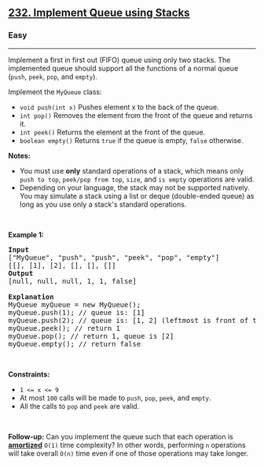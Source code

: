 <h2><a href="https://leetcode.com/problems/implement-queue-using-stacks/">232. Implement Queue using Stacks</a></h2><h3>Easy</h3><hr><div style="user-select: auto;"><p style="user-select: auto;">Implement a first in first out (FIFO) queue using only two stacks. The implemented queue should support all the functions of a normal queue (<code style="user-select: auto;">push</code>, <code style="user-select: auto;">peek</code>, <code style="user-select: auto;">pop</code>, and <code style="user-select: auto;">empty</code>).</p>

<p style="user-select: auto;">Implement the <code style="user-select: auto;">MyQueue</code> class:</p>

<ul style="user-select: auto;">
	<li style="user-select: auto;"><code style="user-select: auto;">void push(int x)</code> Pushes element x to the back of the queue.</li>
	<li style="user-select: auto;"><code style="user-select: auto;">int pop()</code> Removes the element from the front of the queue and returns it.</li>
	<li style="user-select: auto;"><code style="user-select: auto;">int peek()</code> Returns the element at the front of the queue.</li>
	<li style="user-select: auto;"><code style="user-select: auto;">boolean empty()</code> Returns <code style="user-select: auto;">true</code> if the queue is empty, <code style="user-select: auto;">false</code> otherwise.</li>
</ul>

<p style="user-select: auto;"><strong style="user-select: auto;">Notes:</strong></p>

<ul style="user-select: auto;">
	<li style="user-select: auto;">You must use <strong style="user-select: auto;">only</strong> standard operations of a stack, which means only <code style="user-select: auto;">push to top</code>, <code style="user-select: auto;">peek/pop from top</code>, <code style="user-select: auto;">size</code>, and <code style="user-select: auto;">is empty</code> operations are valid.</li>
	<li style="user-select: auto;">Depending on your language, the stack may not be supported natively. You may simulate a stack using a list or deque (double-ended queue) as long as you use only a stack's standard operations.</li>
</ul>

<p style="user-select: auto;">&nbsp;</p>
<p style="user-select: auto;"><strong style="user-select: auto;">Example 1:</strong></p>

<pre style="user-select: auto;"><strong style="user-select: auto;">Input</strong>
["MyQueue", "push", "push", "peek", "pop", "empty"]
[[], [1], [2], [], [], []]
<strong style="user-select: auto;">Output</strong>
[null, null, null, 1, 1, false]

<strong style="user-select: auto;">Explanation</strong>
MyQueue myQueue = new MyQueue();
myQueue.push(1); // queue is: [1]
myQueue.push(2); // queue is: [1, 2] (leftmost is front of the queue)
myQueue.peek(); // return 1
myQueue.pop(); // return 1, queue is [2]
myQueue.empty(); // return false
</pre>

<p style="user-select: auto;">&nbsp;</p>
<p style="user-select: auto;"><strong style="user-select: auto;">Constraints:</strong></p>

<ul style="user-select: auto;">
	<li style="user-select: auto;"><code style="user-select: auto;">1 &lt;= x &lt;= 9</code></li>
	<li style="user-select: auto;">At most <code style="user-select: auto;">100</code>&nbsp;calls will be made to <code style="user-select: auto;">push</code>, <code style="user-select: auto;">pop</code>, <code style="user-select: auto;">peek</code>, and <code style="user-select: auto;">empty</code>.</li>
	<li style="user-select: auto;">All the calls to <code style="user-select: auto;">pop</code> and <code style="user-select: auto;">peek</code> are valid.</li>
</ul>

<p style="user-select: auto;">&nbsp;</p>
<p style="user-select: auto;"><strong style="user-select: auto;">Follow-up:</strong> Can you implement the queue such that each operation is <strong style="user-select: auto;"><a href="https://en.wikipedia.org/wiki/Amortized_analysis" target="_blank" style="user-select: auto;">amortized</a></strong> <code style="user-select: auto;">O(1)</code> time complexity? In other words, performing <code style="user-select: auto;">n</code> operations will take overall <code style="user-select: auto;">O(n)</code> time even if one of those operations may take longer.</p>
</div>